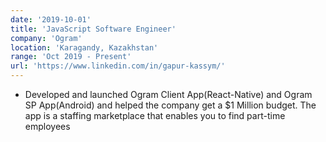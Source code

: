 ```yaml
---
date: '2019-10-01'
title: 'JavaScript Software Engineer'
company: 'Ogram'
location: 'Karagandy, Kazakhstan'
range: 'Oct 2019 - Present'
url: 'https://www.linkedin.com/in/gapur-kassym/'
---
```


- Developed and launched Ogram Client App(React-Native) and Ogram SP App(Android) and helped the company get a \$1 Million budget. The app is a staffing marketplace that enables you to find part-time employees
